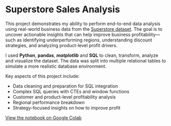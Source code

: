 # Superstore Sales Analysis

This project demonstrates my ability to perform end-to-end data analysis using real-world business data from the [Superstore dataset](https://www.kaggle.com/datasets/vivek468/superstore-dataset-final). The goal is to uncover actionable insights that can help improve business profitability—such as identifying underperforming regions, understanding discount strategies, and analyzing product-level profit drivers.

I used **Python**, **pandas**, ***matplotlib*** and **SQL** to clean, transform, analyze and visualize the dataset. The data was split into multiple relational tables to simulate a more realistic database environment.

Key aspects of this project include:
- Data cleaning and preparation for SQL integration
- Complex SQL queries with CTEs and window functions
- Customer and product-level profitability analysis
- Regional performance breakdown
- Strategy-focused insights on how to improve profit

[View the notebook on Google Colab](https://colab.research.google.com/drive/1uCgw-sztiznBgenvrAqlzqai2Ejmr0WU?usp=sharing)
